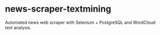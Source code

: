 # news-scraper-textmining
Automated news web scraper with Selenium + PostgreSQL and WordCloud text analysis.
